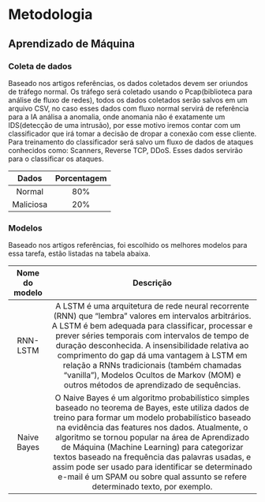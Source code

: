 # Metodologia

## Aprendizado de Máquina
### Coleta de dados
Baseado nos artigos referências, os dados coletados devem ser oriundos de tráfego normal. Os tráfego será coletado usando o Pcap(biblioteca para análise de fluxo de redes), todos os dados coletados serão salvos em um arquivo CSV, no caso esses dados com fluxo normal servirá de referência para a IA análisa a anomalia, onde anomania não é exatamente um IDS(detecção de uma intrusão), por esse motivo iremos contar com um classificador que irá tomar a decisão de dropar a conexão com esse cliente. Para treinamento do classificador será salvo um fluxo de dados de ataques conhecidos como: Scanners, Reverse TCP, DDoS. Esses dados servirão para o classificar os ataques.

| Dados | Porcentagem |
|:-----------------------------------------------------------------:|:---------------------------------------:|
| Normal | 80% |
| Maliciosa | 20% |

### Modelos
Baseado nos artigos referências, foi escolhido os melhores modelos para essa tarefa, estão listadas na tabela abaixa.

| Nome do modelo | Descrição |
|:-----------------------------:|:---------------------------------------------------------------------------:|
| RNN-LSTM | A LSTM é uma arquitetura de rede neural recorrente (RNN) que “lembra” valores em intervalos arbitrários. A LSTM é bem adequada para classificar, processar e prever séries temporais com intervalos de tempo de duração desconhecida. A insensibilidade relativa ao comprimento do gap dá uma vantagem à LSTM em relação a RNNs tradicionais (também chamadas “vanilla”), Modelos Ocultos de Markov (MOM) e outros métodos de aprendizado de sequências. |
| Naive Bayes | O Naive Bayes é um algoritmo probabilístico simples baseado no teorema de Bayes, este utiliza dados de treino para formar um modelo probabilístico baseado na evidência das features nos dados. Atualmente, o algoritmo se tornou popular na área de Aprendizado de Máquina (Machine Learning) para categorizar textos baseado na frequência das palavras usadas, e assim pode ser usado para identificar se determinado e-mail é um SPAM ou sobre qual assunto se refere determinado texto, por exemplo. |
